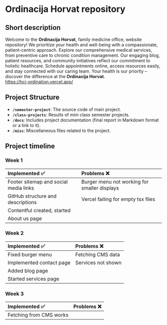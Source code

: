 # Ordinacija Horvat repository

## Short description

Welcome to the **Ordinacija Horvat**, family medicine office, website repository! We prioritize your health and well-being with a compassionate, patient-centric approach. Explore our comprehensive medical services, from preventive care to chronic condition management. Our engaging blog, patient resources, and community initiatives reflect our commitment to holistic healthcare. Schedule appointments online, access resources easily, and stay connected with our caring team. Your health is our priority – discover the difference at the **Ordinacija Horvat**.\
https://hci-ordination.vercel.app/

## Project Structure

- **`/semester-project`**: The source code of main project.
- **`/class-projects`**: Results of mini class semester projects.
- **`/docs`**: Includes project documentation (final report in Markdown format or a link to it).
- **`/misc`**: Miscellaneous files related to the project.


## Project timeline

### Week 1
<div align="center">
  
|   Implemented :white_check_mark: |  Problems  :x: |
| :--- | :--- |
|Footer sitemap and social media links|Burger menu not working for smaller displays|
|GitHub structure and descriptions|Vercel failing for empty tsx files|
|Contentful created, started||
|About us page||

</div>

### Week 2 

<div align="center">
  
|   Implemented :white_check_mark: |  Problems  :x: |
| :--- | :--- |
|Fixed burger menu|Fetching CMS data|
|Implemented contact page|Services not shown|
|Added blog page||
|Started services page||

</div>

### Week 3 

<div align="center">
  
|   Implemented :white_check_mark: |  Problems  :x: |
| :--- | :--- |
|Fetching from CMS works||

</div>
